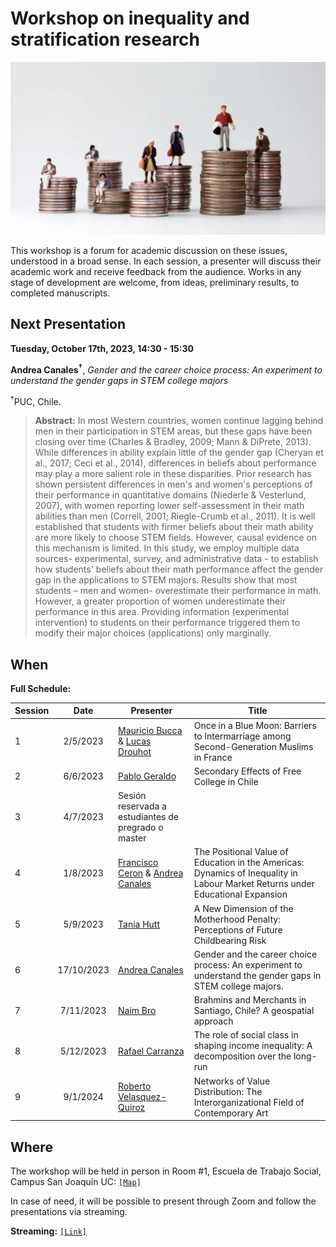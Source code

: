 # Workshop on inequality and stratification research

![image](image.png)

This workshop is a forum for academic discussion on these issues, understood in a broad sense. In each session, a presenter will discuss their academic work and receive feedback from the audience. Works in any stage of development are welcome, from ideas, preliminary results, to completed manuscripts.

## Next Presentation

**Tuesday, October 17th, 2023, 14:30 - 15:30**

**Andrea Canales<sup>†</sup>**, *Gender and the career choice process: An experiment to understand the gender gaps in STEM college majors*

<sup>†</sup>PUC, Chile.

> **Abstract:** In most Western countries, women continue lagging behind men in their participation in STEM areas, but these gaps have been closing over time (Charles & Bradley, 2009; Mann & DiPrete, 2013). While differences in ability explain little of the gender gap (Cheryan et al., 2017; Ceci et al., 2014), differences in beliefs about performance may play a more salient role in these disparities. Prior research has shown persistent differences in men's and women's perceptions of their performance in quantitative domains (Niederle & Vesterlund, 2007), with women reporting lower self-assessment in their math abilities than men (Correll, 2001; Riegle-Crumb et al., 2011). It is well established that students with firmer beliefs about their math ability are more likely to choose STEM fields. However, causal evidence on this mechanism is limited. In this study, we employ multiple data sources- experimental, survey, and administrative data - to establish how students' beliefs about their math performance affect the gender gap in the applications to STEM majors. Results show that most students – men and women- overestimate their performance in math. However, a greater proportion of women underestimate their performance in this area. Providing information (experimental intervention) to students on their performance triggered them to modify their major choices (applications) only marginally.

## When

**Full Schedule:**

| Session  	| Date 	| Presenter 	| Title 	|
|---	|:---:	|---	|---	|
| 1 	| 2/5/2023 	| [Mauricio Bucca](https://mebucca.github.io) & [Lucas Drouhot](https://www.lucasdrouhot.com) 	| Once in a Blue Moon: Barriers to Intermarriage among Second-Generation Muslims in France 	|
| 2 	| 6/6/2023 	| [Pablo Geraldo](https://www.pablogeraldo.com) 	| Secondary Effects of Free College in Chile 	|
| 3 	| 4/7/2023 	| Sesión reservada a estudiantes de pregrado o master 	|  	|
| 4 	| 1/8/2023 	| [Francisco Ceron](https://sites.google.com/view/franciscoceron?pli=1) & [Andrea Canales](https://sociologia.uc.cl/profesor/andrea-canales-hernandez/) 	| The Positional Value of Education in the Americas: Dynamics of Inequality in Labour Market Returns under Educational Expansion 	|
| 5 	| 5/9/2023 	| [Tania Hutt](https://sociology.unc.edu/people-page/tania-cabello-hutt/) 	| A New Dimension of the Motherhood Penalty: Perceptions of Future Childbearing Risk 	|
| 6 	| 17/10/2023 	| [Andrea Canales](https://sociologia.uc.cl/profesor/andrea-canales-hernandez/) 	| Gender and the career choice process: An experiment to understand the gender gaps in STEM college majors. 	|
| 7 	| 7/11/2023 	| [Naim Bro](https://naimbro.github.io) 	| Brahmins and Merchants in Santiago, Chile? A geospatial approach 	|
| 8 	| 5/12/2023 	| [Rafael Carranza](https://sites.google.com/view/rcarranzan/) 	| The role of social class in shaping income inequality: A decomposition over the long-run 	|
| 9 	| 9/1/2024 	| [Roberto Velasquez-Quiroz](https://scholar.google.com/citations?hl=en&user=2eRLSVAAAAAJ&view_op=list_works&sortby=pubdate) 	| Networks of Value Distribution: The InterorganizationaI Field of Contemporary Art 	|


## Where

The workshop will be held in person in Room #1, Escuela de Trabajo Social, Campus San Joaquín UC: [`[Map]`](https://www.google.com/maps/place/School+of+Social+Work/@-33.4992583,-70.6123012,17z/data=!4m14!1m7!3m6!1s0x9662d00df9f173f1:0x24aa8b51f5014d86!2sSchool+of+Social+Work!8m2!3d-33.4992481!4d-70.6101206!16s%2Fg%2F11g_7bgt6!3m5!1s0x9662d00df9f173f1:0x24aa8b51f5014d86!8m2!3d-33.4992481!4d-70.6101206!16s%2Fg%2F11g_7bgt6)

In case of need, it will be possible to present through Zoom and follow the presentations via streaming. 

**Streaming:**  [`[Link]`]()


